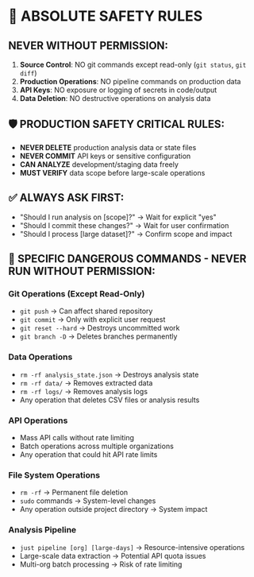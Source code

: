 # 🚫 ABSOLUTE SAFETY RULES

## NEVER WITHOUT PERMISSION:
1. **Source Control**: NO git commands except read-only (`git status`, `git diff`)
2. **Production Operations**: NO pipeline commands on production data
3. **API Keys**: NO exposure or logging of secrets in code/output
4. **Data Deletion**: NO destructive operations on analysis data

## 🛡️ PRODUCTION SAFETY CRITICAL RULES:
- **NEVER DELETE** production analysis data or state files
- **NEVER COMMIT** API keys or sensitive configuration
- **CAN ANALYZE** development/staging data freely
- **MUST VERIFY** data scope before large-scale operations

## ✅ ALWAYS ASK FIRST:
- "Should I run analysis on [scope]?" → Wait for explicit "yes"
- "Should I commit these changes?" → Wait for user confirmation
- "Should I process [large dataset]?" → Confirm scope and impact

## 🚨 SPECIFIC DANGEROUS COMMANDS - NEVER RUN WITHOUT PERMISSION:

### Git Operations (Except Read-Only)
- `git push` → Can affect shared repository
- `git commit` → Only with explicit user request  
- `git reset --hard` → Destroys uncommitted work
- `git branch -D` → Deletes branches permanently

### Data Operations
- `rm -rf analysis_state.json` → Destroys analysis state
- `rm -rf data/` → Removes extracted data
- `rm -rf logs/` → Removes analysis logs
- Any operation that deletes CSV files or analysis results

### API Operations  
- Mass API calls without rate limiting
- Batch operations across multiple organizations
- Any operation that could hit API rate limits

### File System Operations
- `rm -rf` → Permanent file deletion
- `sudo` commands → System-level changes
- Any operation outside project directory → System impact

### Analysis Pipeline
- `just pipeline [org] [large-days]` → Resource-intensive operations
- Large-scale data extraction → Potential API quota issues
- Multi-org batch processing → Risk of rate limiting